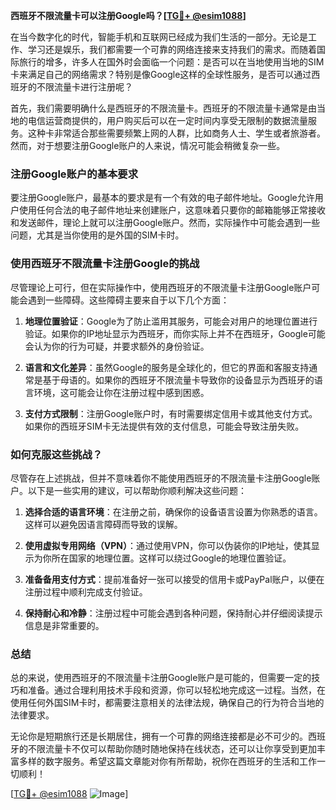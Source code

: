 **西班牙不限流量卡可以注册Google吗？[[TG💪+ @esim1088](https://t.me/s/esim1088)]**

在当今数字化的时代，智能手机和互联网已经成为我们生活的一部分。无论是工作、学习还是娱乐，我们都需要一个可靠的网络连接来支持我们的需求。而随着国际旅行的增多，许多人在国外时会面临一个问题：是否可以在当地使用当地的SIM卡来满足自己的网络需求？特别是像Google这样的全球性服务，是否可以通过西班牙的不限流量卡进行注册呢？

首先，我们需要明确什么是西班牙的不限流量卡。西班牙的不限流量卡通常是由当地的电信运营商提供的，用户购买后可以在一定时间内享受无限制的数据流量服务。这种卡非常适合那些需要频繁上网的人群，比如商务人士、学生或者旅游者。然而，对于想要注册Google账户的人来说，情况可能会稍微复杂一些。

### **注册Google账户的基本要求**

要注册Google账户，最基本的要求是有一个有效的电子邮件地址。Google允许用户使用任何合法的电子邮件地址来创建账户，这意味着只要你的邮箱能够正常接收和发送邮件，理论上就可以注册Google账户。然而，实际操作中可能会遇到一些问题，尤其是当你使用的是外国的SIM卡时。

### **使用西班牙不限流量卡注册Google的挑战**

尽管理论上可行，但在实际操作中，使用西班牙的不限流量卡注册Google账户可能会遇到一些障碍。这些障碍主要来自于以下几个方面：

1. **地理位置验证**：Google为了防止滥用其服务，可能会对用户的地理位置进行验证。如果你的IP地址显示为西班牙，而你实际上并不在西班牙，Google可能会认为你的行为可疑，并要求额外的身份验证。

2. **语言和文化差异**：虽然Google的服务是全球化的，但它的界面和客服支持通常是基于母语的。如果你的西班牙不限流量卡导致你的设备显示为西班牙的语言环境，这可能会让你在注册过程中感到困惑。

3. **支付方式限制**：注册Google账户时，有时需要绑定信用卡或其他支付方式。如果你的西班牙SIM卡无法提供有效的支付信息，可能会导致注册失败。

### **如何克服这些挑战？**

尽管存在上述挑战，但并不意味着你不能使用西班牙的不限流量卡注册Google账户。以下是一些实用的建议，可以帮助你顺利解决这些问题：

1. **选择合适的语言环境**：在注册之前，确保你的设备语言设置为你熟悉的语言。这样可以避免因语言障碍而导致的误解。

2. **使用虚拟专用网络（VPN）**：通过使用VPN，你可以伪装你的IP地址，使其显示为你所在国家的地理位置。这样可以绕过Google的地理位置验证。

3. **准备备用支付方式**：提前准备好一张可以接受的信用卡或PayPal账户，以便在注册过程中顺利完成支付验证。

4. **保持耐心和冷静**：注册过程中可能会遇到各种问题，保持耐心并仔细阅读提示信息是非常重要的。

### **总结**

总的来说，使用西班牙的不限流量卡注册Google账户是可能的，但需要一定的技巧和准备。通过合理利用技术手段和资源，你可以轻松地完成这一过程。当然，在使用任何外国SIM卡时，都需要注意相关的法律法规，确保自己的行为符合当地的法律要求。

无论你是短期旅行还是长期居住，拥有一个可靠的网络连接都是必不可少的。西班牙的不限流量卡不仅可以帮助你随时随地保持在线状态，还可以让你享受到更加丰富多样的数字服务。希望这篇文章能对你有所帮助，祝你在西班牙的生活和工作一切顺利！

[[TG💪+ @esim1088](https://t.me/s/esim1088) ![Image](https://i.postimg.cc/4NQfJmqS/Snipaste-2025-05-13-00-14-12.png)]
